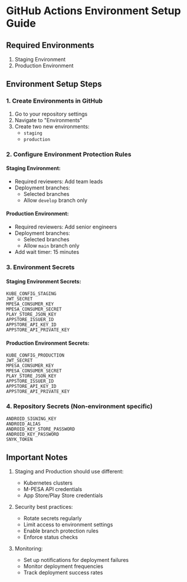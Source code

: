 # GitHub Actions Environment Setup Guide

## Required Environments

1. Staging Environment
2. Production Environment

## Environment Setup Steps

### 1. Create Environments in GitHub

1. Go to your repository settings
2. Navigate to "Environments"
3. Create two new environments:
   - `staging`
   - `production`

### 2. Configure Environment Protection Rules

#### Staging Environment:
- Required reviewers: Add team leads
- Deployment branches: 
  - Selected branches
  - Allow `develop` branch only

#### Production Environment:
- Required reviewers: Add senior engineers
- Deployment branches:
  - Selected branches
  - Allow `main` branch only
- Add wait timer: 15 minutes

### 3. Environment Secrets

#### Staging Environment Secrets:
```
KUBE_CONFIG_STAGING
JWT_SECRET
MPESA_CONSUMER_KEY
MPESA_CONSUMER_SECRET
PLAY_STORE_JSON_KEY
APPSTORE_ISSUER_ID
APPSTORE_API_KEY_ID
APPSTORE_API_PRIVATE_KEY
```

#### Production Environment Secrets:
```
KUBE_CONFIG_PRODUCTION
JWT_SECRET
MPESA_CONSUMER_KEY
MPESA_CONSUMER_SECRET
PLAY_STORE_JSON_KEY
APPSTORE_ISSUER_ID
APPSTORE_API_KEY_ID
APPSTORE_API_PRIVATE_KEY
```

### 4. Repository Secrets (Non-environment specific)
```
ANDROID_SIGNING_KEY
ANDROID_ALIAS
ANDROID_KEY_STORE_PASSWORD
ANDROID_KEY_PASSWORD
SNYK_TOKEN
```

## Important Notes

1. Staging and Production should use different:
   - Kubernetes clusters
   - M-PESA API credentials
   - App Store/Play Store credentials

2. Security best practices:
   - Rotate secrets regularly
   - Limit access to environment settings
   - Enable branch protection rules
   - Enforce status checks

3. Monitoring:
   - Set up notifications for deployment failures
   - Monitor deployment frequencies
   - Track deployment success rates
